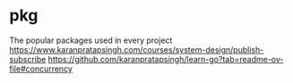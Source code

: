 # pkg
The popular packages used in every project
https://www.karanpratapsingh.com/courses/system-design/publish-subscribe
https://github.com/karanpratapsingh/learn-go?tab=readme-ov-file#concurrency